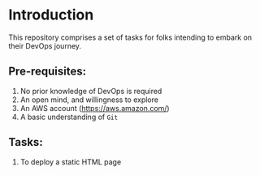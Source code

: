 # Introduction

This repository comprises a set of tasks for folks intending to embark on their DevOps journey.

## Pre-requisites:
1. No prior knowledge of DevOps is required
2. An open mind, and willingness to explore
3. An AWS account (https://aws.amazon.com/)
4. A basic understanding of `Git`

## Tasks:
1. To deploy a static HTML page
